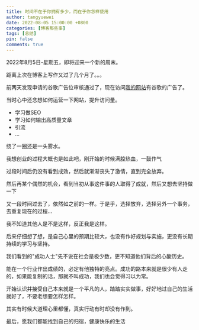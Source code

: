 ```yaml
---
title: 时间不在于你拥有多少，而在于你怎样使用
author: tangyuewei
date: 2022-08-05 15:00:00 +0800
categories: [博客那些事]
tags: [总结]
pin: false
comments: true
---
```


2022年8月5日-星期五，即将迎来一个新的周末。

距离上次在博客上写作又过了几个月了。。。

前两天发现申请的谷歌广告位审核通过了，现在访问[我的网站](https://tangyuewei.com)有谷歌的广告了。

当时心中还念想如何运营一下网站，提升访问量。

- 学习做SEO
- 学习如何输出高质量文章
- 引流
- ...

绕了一圈还是一头雾水。

我想创业的过程大概也是如此吧，刚开始的时候满腔热血，一鼓作气

过段时间后仍没有看到成效，然后就渐渐丧失了激情，直到完全放弃。

然后再某个偶然的机会，看到当初从事这件事的人取得了成就，然后又想去坚持做一下

又一段时间过去了，依然如之前的一样。于是乎，选择放弃，选择另外一个事务，去重复现在的过程...

我不知道其他人是不是这样，反正我是这样。

后来仔细想了想，是自己心里的预期比较大，也没有作好规划与实施，更没有长期持续的学习与坚持。

我们看到的"成功人士"先不说在社会是极少数，更不知道他们背后的心酸历史。

能在一个行业作出成绩的，必定有他独特的亮点。成功的路本来就是很少有人走的，如果能复制的话，那就不叫成功，我们也会觉得习以为常。

开始认识并接受自己本来就是一个平凡的人，踏踏实实做事，好好地过自己的生活就好了，不要老想要怎样怎样。

其实有时候大道理心里都懂，真实行动有时却没有作到。

最后，愿我们都能找到自己的归宿，健康快乐的生活

